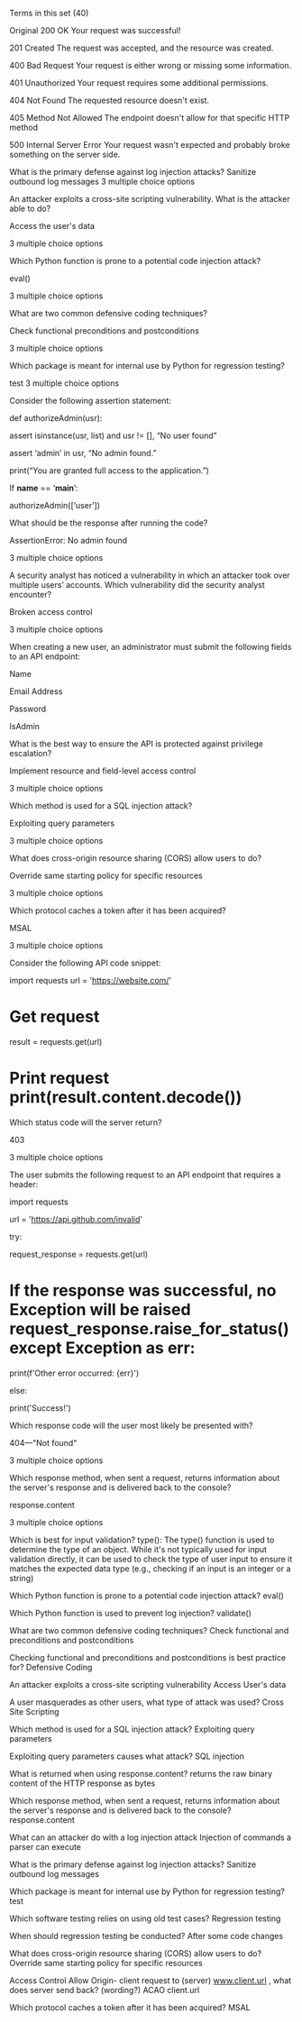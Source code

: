 Terms in this set (40)

Original
200 OK
Your request was successful!


201 Created
The request was accepted, and the resource was created.


400 Bad Request
Your request is either wrong or missing some information.


401 Unauthorized
Your request requires some additional permissions.


404 Not Found
The requested resource doesn't exist.


405 Method Not Allowed
The endpoint doesn't allow for that specific HTTP method


500 Internal Server Error
Your request wasn't expected and probably broke something on the server side.


What is the primary defense against log injection attacks?
Sanitize outbound log messages
3 multiple choice options


An attacker exploits a cross-site scripting vulnerability. What is the attacker able to do?

Access the user's data

3 multiple choice options


Which Python function is prone to a potential code injection attack?

eval()

3 multiple choice options


What are two common defensive coding techniques?

Check functional preconditions and postconditions

3 multiple choice options


Which package is meant for internal use by Python for regression testing?

test
3 multiple choice options


Consider the following assertion statement: 

def authorizeAdmin(usr): 

assert isinstance(usr, list) and usr != [], “No user found” 

assert ‘admin’ in usr, “No admin found.” 

print(“You are granted full access to the application.”) 

If __name__ == ‘__main__’: 

authorizeAdmin([‘user’]) 

What should be the response after running the code?

AssertionError: No admin found

3 multiple choice options


A security analyst has noticed a vulnerability in which an attacker took over multiple users’ accounts. Which vulnerability did the security analyst encounter?

Broken access control

3 multiple choice options


When creating a new user, an administrator must submit the following fields to an API endpoint: 

Name 

Email Address 

Password 

IsAdmin 

What is the best way to ensure the API is protected against privilege escalation?

Implement resource and field-level access control

3 multiple choice options


Which method is used for a SQL injection attack?

Exploiting query parameters

3 multiple choice options


What does cross-origin resource sharing (CORS) allow users to do?

Override same starting policy for specific resources

3 multiple choice options


Which protocol caches a token after it has been acquired?

MSAL

3 multiple choice options


Consider the following API code snippet: 

import requests url = 'https://website.com/' 

# Get request 

result = requests.get(url) 

# Print request print(result.content.decode()) 

Which status code will the server return?

403

3 multiple choice options


The user submits the following request to an API endpoint that requires a header: 

import requests 

url = 'https://api.github.com/invalid' 

try: 

request_response = requests.get(url) 

# If the response was successful, no Exception will be raised request_response.raise_for_status() except Exception as err:

print(f'Other error occurred: {err}') 

else: 

print('Success!') 

Which response code will the user most likely be presented with?

404—"Not found"

3 multiple choice options


Which response method, when sent a request, returns information about the server's response and is delivered back to the console?

response.content

3 multiple choice options


Which is best for input validation?
type(): The type() function is used to determine the type of an object. While it's not typically used for input validation directly, it can be used to check the type of user input to ensure it matches the expected data type (e.g., checking if an input is an integer or a string)


Which Python function is prone to a potential code injection attack?
eval()


Which Python function is used to prevent log injection?
validate()


What are two common defensive coding techniques?
Check functional and preconditions and postconditions


Checking functional and preconditions and postconditions is best practice for?
Defensive Coding


An attacker exploits a cross-site scripting vulnerability
Access User's data


A user masquerades as other users, what type of attack was used?
Cross Site Scripting


Which method is used for a SQL injection attack?
Exploiting query parameters


Exploiting query parameters causes what attack?
SQL injection


What is returned when using response.content?
returns the raw binary content of the HTTP response as bytes


Which response method, when sent a request, returns information about the server's response and is delivered back to the console?
response.content


What can an attacker do with a log injection attack
Injection of commands a parser can execute


What is the primary defense against log injection attacks?
Sanitize outbound log messages


Which package is meant for internal use by Python for regression testing?
test


Which software testing relies on using old test cases?
Regression testing


When should regression testing be conducted?
After some code changes


What does cross-origin resource sharing (CORS) allow users to do?
Override same starting policy for specific resources


Access Control Allow Origin- client request to (server) www.client.url , what does server send back? (wording?)
ACAO client.url


Which protocol caches a token after it has been acquired?
MSAL


